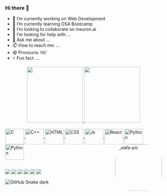 ### Hi there 👋

- 🔭 I’m currently working on Web Development
- 🌱 I’m currently learning DSA Bootcamp
- 👯 I’m looking to collaborate on ineuron.ai
- 🤔 I’m looking for help with ...
- 💬 Ask me about ...
- 📫 How to reach me: ...
- 😄 Pronouns: Hi/
- ⚡ Fun fact: ...

<div align="center">
  <a href="https://github.com/Lipu7873">
  <img height="180em" src="https://github-readme-stats.vercel.app/api?username=Lipu7873&show_icons=true&theme=chartreuse-dark&include_all_commits=true&count_private=true"/>
  <img height="180em" src="https://github-readme-stats.vercel.app/api/top-langs/?username=Lipu7873&layout=compact&langs_count=7&theme=chartreuse-dark"/>
</div>

<div style="display: inline_block"><br>
  <img align="center" alt="C" height="50" width="60" src="https://icongr.am/devicon/c-original.svg?size=60&color=2a2a2d">
  <img align="center" alt="C++" height="50" width="60" src="https://icongr.am/devicon/cplusplus-original.svg?size=69&color=2a2a2d">
  <img align="center" alt="HTML" height="50" width="60" src="https://icongr.am/devicon/html5-original.svg?size=69&color=2a2a2d">
  <img align="center" alt="CSS" height="50" width="60" src="https://icongr.am/devicon/css3-original.svg?size=69&color=2a2a2d">
  <img align="center" alt="Js" height="50" width="60" src="https://icongr.am/devicon/javascript-original.svg?size=69&color=2a2a2d">
  <img align="center" alt="React" height="50" width="60" src="https://icongr.am/devicon/react-original.svg?size=69&color=2a2a2d">
  <img align="center" alt="Python" height="50" width="60" src="https://icongr.am/devicon/python-original.svg?size=69&color=2a2a2d">
  <img align="center" alt="Python" height="50" width="60" src="https://icongr.am/devicon/mongodb-original.svg?size=69&color=2a2a2d">
  <img align="right" alt="Rafa-pic" height="150" style="border-radius:50px;" src="https://camo.githubusercontent.com/b86a9047afd5ab67de4d8d1c1ce6293db7900b997bb10cfdeec7046e7f035fe3/68747470733a2f2f6d69726f2e6d656469756d2e636f6d2f6d61782f313336302f312a495247486d69477361313673746564517649615a66772e676966">
  </div>

##
<div>
  <a href="https://www.linkedin.com/in/lipu-swain-58a896249" target="_blank"><img src="https://img.shields.io/badge/-LinkedIn-%230077B5?style=for-the-badge&logo=linkedin&logoColor=white" target="_blank"></a>
  <a href="https://www.youtube.com/channel/UC_-uuuZbY0AAt9CViNzvc-Q" target="_blank"><img src="https://img.shields.io/badge/YouTube-FF0000?style=for-the-badge&logo=youtube&logoColor=white" target="_blank"></a>
  <a href="https://instagram.com/rafaballerini" target="_blank"><img src="https://img.shields.io/badge/-Instagram-%23E4405F?style=for-the-badge&logo=instagram&logoColor=white" target="_blank"></a>
 	<a href="https://www.twitch.tv/rafaballerinii" target="_blank"><img src="https://img.shields.io/badge/Twitch-9146FF?style=for-the-badge&logo=twitch&logoColor=white" target="_blank"></a>
 <a href="https://discord.gg/wagxzStdcR" target="_blank"><img src="https://img.shields.io/badge/Discord-7289DA?style=for-the-badge&logo=discord&logoColor=white" target="_blank"></a> 
  <a href = "swainlipun1@gmail.com"><img src="https://img.shields.io/badge/-Gmail-%23333?style=for-the-badge&logo=gmail&logoColor=white" target="_blank"></a>
   
   
   
![GitHub Snake dark](github-snake-dark.svg#gh-dark-mode-only)

</div>



